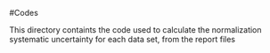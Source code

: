 #Codes

This directory containts the code used to calculate the normalization
systematic uncertainty for each data set, from the report files